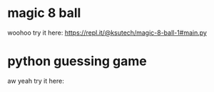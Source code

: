 # magic 8 ball
woohoo
try it here:
https://repl.it/@ksutech/magic-8-ball-1#main.py

# python guessing game
aw yeah
try it here:
